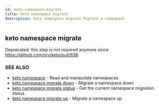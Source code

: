 ```yaml
---
id: keto-namespace-migrate
title: keto namespace migrate
description: keto namespace migrate Migrate a namespace
---
```


## keto namespace migrate

Deprecated: this step is not required anymore since
https://github.com/ory/keto/pull/638

### SEE ALSO

- [keto namespace](keto-namespace) - Read and manipulate namespaces
- [keto namespace migrate down](keto-namespace-migrate-down) - Migrate a
  namespace down
- [keto namespace migrate status](keto-namespace-migrate-status) - Get the
  current namespace migration status
- [keto namespace migrate up](keto-namespace-migrate-up) - Migrate a namespace
  up

